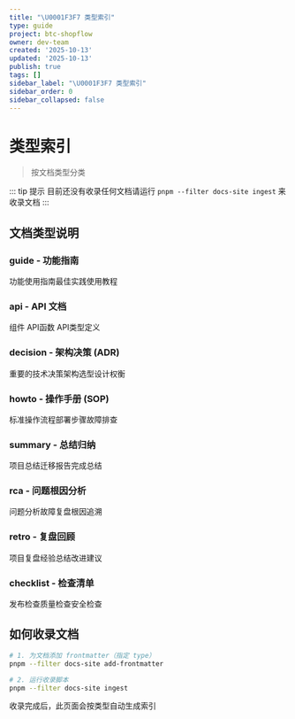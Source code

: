 ```yaml
---
title: "\U0001F3F7 类型索引"
type: guide
project: btc-shopflow
owner: dev-team
created: '2025-10-13'
updated: '2025-10-13'
publish: true
tags: []
sidebar_label: "\U0001F3F7 类型索引"
sidebar_order: 0
sidebar_collapsed: false
---
```

# 类型索引

> 按文档类型分类

::: tip 提示
目前还没有收录任何文档请运行 `pnpm --filter docs-site ingest` 来收录文档
:::

## 文档类型说明

### guide - 功能指南
功能使用指南最佳实践使用教程

### api - API 文档
组件 API函数 API类型定义

### decision - 架构决策 (ADR)
重要的技术决策架构选型设计权衡

### howto - 操作手册 (SOP)
标准操作流程部署步骤故障排查

### summary - 总结归纳
项目总结迁移报告完成总结

### rca - 问题根因分析
问题分析故障复盘根因追溯

### retro - 复盘回顾
项目复盘经验总结改进建议

### checklist - 检查清单
发布检查质量检查安全检查

## 如何收录文档

```bash
# 1. 为文档添加 frontmatter（指定 type）
pnpm --filter docs-site add-frontmatter

# 2. 运行收录脚本
pnpm --filter docs-site ingest
```

收录完成后，此页面会按类型自动生成索引

